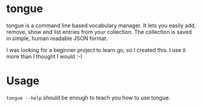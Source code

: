 # tongue #

tongue is a command line based vocabulary manager.
It lets you easily add, remove, show and list entries from your collection.
The collection is saved in simple, human readable JSON format.

I was looking for a beginner project to learn go, so I created this. I use it more than I thought I would :-)

# Usage #

`tongue --help` should be enough to teach you how to use tongue.
